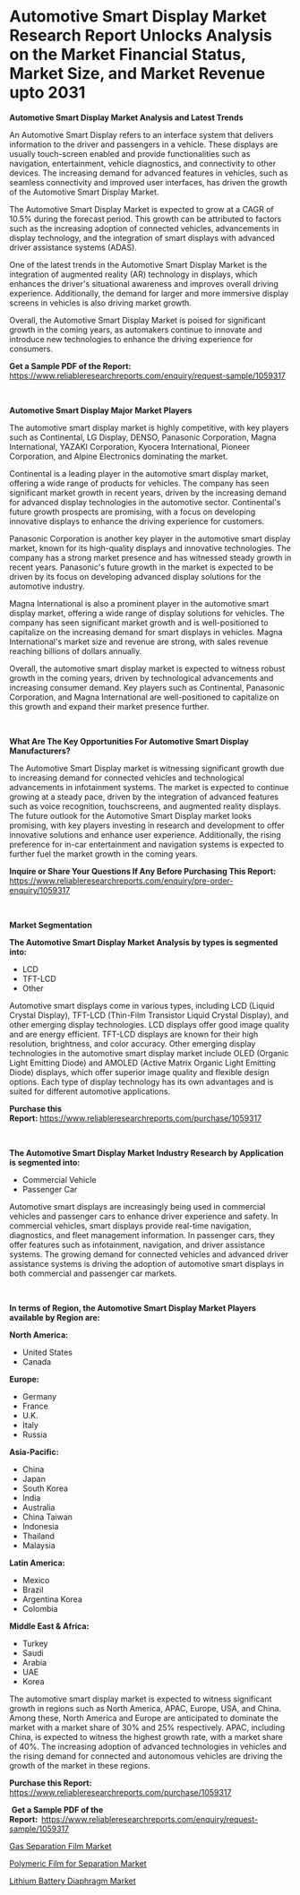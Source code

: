 <p><h1>Automotive Smart Display Market Research Report Unlocks Analysis on the Market Financial Status, Market Size, and Market Revenue upto 2031</h1></p><p><strong>Automotive Smart Display Market Analysis and Latest Trends</strong></p>
<p><p>An Automotive Smart Display refers to an interface system that delivers information to the driver and passengers in a vehicle. These displays are usually touch-screen enabled and provide functionalities such as navigation, entertainment, vehicle diagnostics, and connectivity to other devices. The increasing demand for advanced features in vehicles, such as seamless connectivity and improved user interfaces, has driven the growth of the Automotive Smart Display Market.</p><p>The Automotive Smart Display Market is expected to grow at a CAGR of 10.5% during the forecast period. This growth can be attributed to factors such as the increasing adoption of connected vehicles, advancements in display technology, and the integration of smart displays with advanced driver assistance systems (ADAS).</p><p>One of the latest trends in the Automotive Smart Display Market is the integration of augmented reality (AR) technology in displays, which enhances the driver's situational awareness and improves overall driving experience. Additionally, the demand for larger and more immersive display screens in vehicles is also driving market growth.</p><p>Overall, the Automotive Smart Display Market is poised for significant growth in the coming years, as automakers continue to innovate and introduce new technologies to enhance the driving experience for consumers.</p></p>
<p><strong>Get a Sample PDF of the Report:&nbsp;</strong> <a href="https://www.reliableresearchreports.com/enquiry/request-sample/1059317">https://www.reliableresearchreports.com/enquiry/request-sample/1059317</a></p>
<p>&nbsp;</p>
<p><strong>Automotive Smart Display Major Market Players</strong></p>
<p><p>The automotive smart display market is highly competitive, with key players such as Continental, LG Display, DENSO, Panasonic Corporation, Magna International, YAZAKI Corporation, Kyocera International, Pioneer Corporation, and Alpine Electronics dominating the market.</p><p>Continental is a leading player in the automotive smart display market, offering a wide range of products for vehicles. The company has seen significant market growth in recent years, driven by the increasing demand for advanced display technologies in the automotive sector. Continental's future growth prospects are promising, with a focus on developing innovative displays to enhance the driving experience for customers.</p><p>Panasonic Corporation is another key player in the automotive smart display market, known for its high-quality displays and innovative technologies. The company has a strong market presence and has witnessed steady growth in recent years. Panasonic's future growth in the market is expected to be driven by its focus on developing advanced display solutions for the automotive industry.</p><p>Magna International is also a prominent player in the automotive smart display market, offering a wide range of display solutions for vehicles. The company has seen significant market growth and is well-positioned to capitalize on the increasing demand for smart displays in vehicles. Magna International's market size and revenue are strong, with sales revenue reaching billions of dollars annually.</p><p>Overall, the automotive smart display market is expected to witness robust growth in the coming years, driven by technological advancements and increasing consumer demand. Key players such as Continental, Panasonic Corporation, and Magna International are well-positioned to capitalize on this growth and expand their market presence further.</p></p>
<p>&nbsp;</p>
<p><strong>What Are The Key Opportunities For Automotive Smart Display Manufacturers?</strong></p>
<p><p>The Automotive Smart Display market is witnessing significant growth due to increasing demand for connected vehicles and technological advancements in infotainment systems. The market is expected to continue growing at a steady pace, driven by the integration of advanced features such as voice recognition, touchscreens, and augmented reality displays. The future outlook for the Automotive Smart Display market looks promising, with key players investing in research and development to offer innovative solutions and enhance user experience. Additionally, the rising preference for in-car entertainment and navigation systems is expected to further fuel the market growth in the coming years.</p></p>
<p><strong>Inquire or Share Your Questions If Any Before Purchasing This Report:</strong> <a href="https://www.reliableresearchreports.com/enquiry/pre-order-enquiry/1059317">https://www.reliableresearchreports.com/enquiry/pre-order-enquiry/1059317</a></p>
<p>&nbsp;</p>
<p><strong>Market Segmentation</strong></p>
<p><strong>The Automotive Smart Display Market Analysis by types is segmented into:</strong></p>
<p><ul><li>LCD</li><li>TFT-LCD</li><li>Other</li></ul></p>
<p><p>Automotive smart displays come in various types, including LCD (Liquid Crystal Display), TFT-LCD (Thin-Film Transistor Liquid Crystal Display), and other emerging display technologies. LCD displays offer good image quality and are energy efficient. TFT-LCD displays are known for their high resolution, brightness, and color accuracy. Other emerging display technologies in the automotive smart display market include OLED (Organic Light Emitting Diode) and AMOLED (Active Matrix Organic Light Emitting Diode) displays, which offer superior image quality and flexible design options. Each type of display technology has its own advantages and is suited for different automotive applications.</p></p>
<p><strong>Purchase this Report:&nbsp;</strong><a href="https://www.reliableresearchreports.com/purchase/1059317">https://www.reliableresearchreports.com/purchase/1059317</a></p>
<p>&nbsp;</p>
<p><strong>The Automotive Smart Display Market Industry Research by Application is segmented into:</strong></p>
<p><ul><li>Commercial Vehicle</li><li>Passenger Car</li></ul></p>
<p><p>Automotive smart displays are increasingly being used in commercial vehicles and passenger cars to enhance driver experience and safety. In commercial vehicles, smart displays provide real-time navigation, diagnostics, and fleet management information. In passenger cars, they offer features such as infotainment, navigation, and driver assistance systems. The growing demand for connected vehicles and advanced driver assistance systems is driving the adoption of automotive smart displays in both commercial and passenger car markets.</p></p>
<p>&nbsp;</p>
<p><strong>In terms of Region, the Automotive Smart Display Market Players available by Region are:</strong></p>
<p>
    <p> <strong> North America: </strong>
        <ul>
            <li>United States</li>
            <li>Canada</li>
        </ul>
        </p> 
    <p> <strong> Europe: </strong>
        <ul>
            <li>Germany</li>
            <li>France</li>
            <li>U.K.</li>
            <li>Italy</li>
            <li>Russia</li>
        </ul>
        </p> 
    <p> <strong> Asia-Pacific: </strong>
        <ul>
            <li>China</li>
            <li>Japan</li>
            <li>South Korea</li>
            <li>India</li>
            <li>Australia</li>
            <li>China Taiwan</li>
            <li>Indonesia</li>
            <li>Thailand</li>
            <li>Malaysia</li>
        </ul>
        </p> 
    <p> <strong> Latin America: </strong>
        <ul>
            <li>Mexico</li>
            <li>Brazil</li>
            <li>Argentina Korea</li>
            <li>Colombia</li>
        </ul>
        </p> 
    <p> <strong> Middle East & Africa: </strong>
        <ul>
            <li>Turkey</li>
            <li>Saudi</li>
            <li>Arabia</li>
            <li>UAE</li>
            <li>Korea</li>
        </ul>
    </p>
    </p>
<p><p>The automotive smart display market is expected to witness significant growth in regions such as North America, APAC, Europe, USA, and China. Among these, North America and Europe are anticipated to dominate the market with a market share of 30% and 25% respectively. APAC, including China, is expected to witness the highest growth rate, with a market share of 40%. The increasing adoption of advanced technologies in vehicles and the rising demand for connected and autonomous vehicles are driving the growth of the market in these regions.</p></p>
<p><strong>Purchase this Report: </strong><a href="https://www.reliableresearchreports.com/purchase/1059317">https://www.reliableresearchreports.com/purchase/1059317</a></p>
<p>&nbsp;<strong>Get a Sample PDF of the Report:&nbsp;&nbsp;</strong><a href="https://www.reliableresearchreports.com/enquiry/request-sample/1059317">https://www.reliableresearchreports.com/enquiry/request-sample/1059317</a></p>
<p><strong></strong></p>
<p><p><a href="https://view.publitas.com/reportprime-1/gas-separation-film-market-analysis-examines-its-scope-on-growth-opportunities-and-forecasted-trends-spanning-from-2023-to-2030/">Gas Separation Film Market</a></p><p><a href="https://view.publitas.com/reportprime-1/polymeric-film-for-separation-market-research-report-provides-thorough-industry-overview-which-offers-an-in-depth-analysis-of-product-trends-and-new-market-divisions/">Polymeric Film for Separation Market</a></p><p><a href="https://view.publitas.com/reportprime-1/lithium-battery-diaphragm-market-size-growth-outlook-from-2023-to-2030-projecting-at-markets-trends-analysis-by-application-regional-outlook-and-revenue/">Lithium Battery Diaphragm Market</a></p></p>